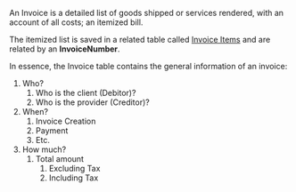 An Invoice is a detailed list of goods shipped or services rendered, with an account of all costs; an itemized bill.

The itemized list is saved in a related table called [Invoice Items](Invoice_Items.md) and are related by an **InvoiceNumber**.

In essence, the Invoice table contains the general information of an invoice:
1. Who?
	1. Who is the client (Debitor)?
	2. Who is the provider (Creditor)?
2. When?
	1. Invoice Creation
	2. Payment
	3. Etc.
3. How much?
	1. Total amount
		1. Excluding Tax
		2. Including Tax
